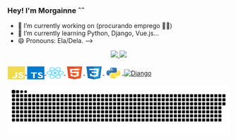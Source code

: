 ### Hey! I'm Morgainne ˆˆ

- 🔭 I’m currently working on (procurando emprego 🤭🙃)
- 🌱 I’m currently learning Python, Django, Vue.js...
- 😄 Pronouns: Ela/Dela.
-->

<div align="center">
  <a href="https://github.com/morgainneqwerty">
  <img height="180em" src="https://github-readme-stats.vercel.app/api?username=morgainneqwerty&show_icons=true&theme=tokyonight&include_all_commits=true&count_private=true"/>
  <img height="180em" src="https://github-readme-stats.vercel.app/api/top-langs/?username=morgainneqwerty&layout=compact&langs_count=7&theme=tokyonight"/>
</div>
  
<div style="display: inline_block"><br>
  <img align="center" alt="Js" height="30" width="40" src="https://raw.githubusercontent.com/devicons/devicon/master/icons/javascript/javascript-plain.svg">
  <img align="center" alt="Ts" height="30" width="40" src="https://raw.githubusercontent.com/devicons/devicon/master/icons/typescript/typescript-plain.svg">
  <img align="center" alt="React" height="30" width="40" src="https://raw.githubusercontent.com/devicons/devicon/master/icons/react/react-original.svg">
  <img align="center" alt="HTML" height="30" width="40" src="https://raw.githubusercontent.com/devicons/devicon/master/icons/html5/html5-original.svg">
  <img align="center" alt="CSS" height="30" width="40" src="https://raw.githubusercontent.com/devicons/devicon/master/icons/css3/css3-original.svg">
  <img align="center" alt="Python" height="30" width="40" src="https://raw.githubusercontent.com/devicons/devicon/master/icons/python/python-original.svg">
  <img align="center" alt="Django" height="30" width="40" src="https://cdn.jsdelivr.net/gh/devicons/devicon/icons/django/django-plain.svg" />
  
  
  ![Snake animation](https://github.com/MorgainneQwerty/morgainneqwerty/blob/output/github-contribution-grid-snake.svg)
  
</div>

